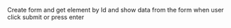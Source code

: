 Create form and get element by Id and show data from the form when user click submit or press enter 
